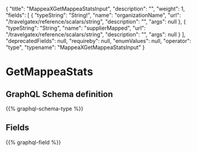 {
  "title": "MappeaXGetMappeaStatsInput",
  "description": "",
  "weight": 1,
  "fields": [
    {
      "typeString": "String!",
      "name": "organizationName",
      "url": "/travelgatex/reference/scalars/string",
      "description": "",
      "args": null
    },
    {
      "typeString": "String",
      "name": "supplierMapped",
      "url": "/travelgatex/reference/scalars/string",
      "description": "",
      "args": null
    }
  ],
  "deprecatedFields": null,
  "requireby": null,
  "enumValues": null,
  "operator": "type",
  "typename": "MappeaXGetMappeaStatsInput"
}
# GetMappeaStats
## GraphQL Schema definition

{{% graphql-schema-type %}}

## Fields

{{% graphql-field %}}
